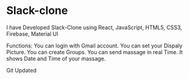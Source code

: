 # Slack-clone

I have Developed Slack-Clone using React, JavaScript, HTML5, CSS3, Firebase, Material UI

Functions: 
You can login with Gmail account.
You can set your Dispaly Picture.
You can create Groups.
You can send massage in real Time.
It shows Date and Time of your massage.


Git Updated